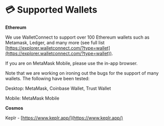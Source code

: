 # 💳 Supported Wallets

**Ethereum**

We use WalletConnect to support over 100 Ethereum wallets such as Metamask, Ledger, and many more (see full list [https://explorer.walletconnect.com/?type=wallet](https://explorer.walletconnect.com/?type=wallet)).

If you are on MetaMask Mobile, please use the in-app browser.



Note that we are working on ironing out the bugs for the support of many wallets. The following have been tested:

Desktop: MetaMask, Coinbase Wallet, Trust Wallet

Mobile: MetaMask Mobile

**Cosmos**

Keplr - [https://www.keplr.app/](https://www.keplr.app/)


